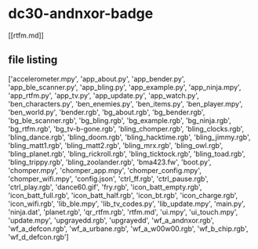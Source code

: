 # dc30-andnxor-badge

[[rtfm.md]]

## file listing

['accelerometer.mpy', 'app_about.py', 'app_bender.py', 'app_ble_scanner.py', 'app_bling.py', 'app_example.py', 'app_ninja.mpy', 'app_rtfm.py', 'app_tv.py', 'app_update.py', 'app_watch.py', 'ben_characters.py', 'ben_enemies.py', 'ben_items.py', 'ben_player.mpy', 'ben_world.py', 'bender.rgb', 'bg_about.rgb', 'bg_bender.rgb', 'bg_ble_scanner.rgb', 'bg_bling.rgb', 'bg_example.rgb', 'bg_ninja.rgb', 'bg_rtfm.rgb', 'bg_tv-b-gone.rgb', 'bling_chomper.rgb', 'bling_clocks.rgb', 'bling_dance.rgb', 'bling_doom.rgb', 'bling_hacktime.rgb', 'bling_jimmy.rgb', 'bling_matt1.rgb', 'bling_matt2.rgb', 'bling_mrx.rgb', 'bling_owl.rgb', 'bling_planet.rgb', 'bling_rickroll.rgb', 'bling_ticktock.rgb', 'bling_toad.rgb', 'bling_trippy.rgb', 'bling_zoolander.rgb', 'bma423.fw', 'boot.py', 'chomper.mpy', 'chomper_app.mpy', 'chomper_config.mpy', 'chomper_wifi.mpy', 'config.json', 'ctrl_ff.rgb', 'ctrl_pause.rgb', 'ctrl_play.rgb', 'dance60.gif', 'fry.rgb', 'icon_batt_empty.rgb', 'icon_batt_full.rgb', 'icon_batt_half.rgb', 'icon_bt.rgb', 'icon_charge.rgb', 'icon_wifi.rgb', 'lib_ble.mpy', 'lib_tv_codes.py', 'lib_update.mpy', 'main.py', 'ninja.dat', 'planet.rgb', 'qr_rtfm.rgb', 'rtfm.md', 'ui.mpy', 'ui_touch.mpy', 'update.mpy', 'upgrayedd.rgb', 'upgrayedd', 'wf_a_andnxor.rgb', 'wf_a_defcon.rgb', 'wf_a_urbane.rgb', 'wf_a_w00w00.rgb', 'wf_b_chip.rgb', 'wf_d_defcon.rgb']

